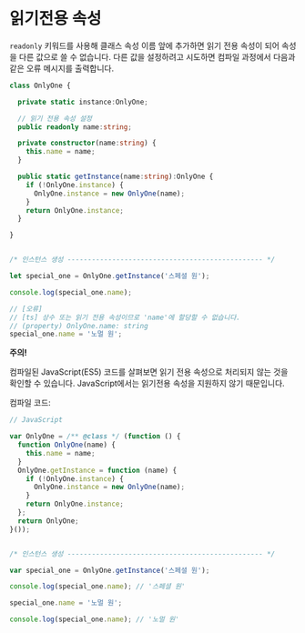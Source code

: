 # 읽기전용 속성

`readonly` 키워드를 사용해 클래스 속성 이름 앞에 추가하면 읽기 전용 속성이 되어 속성을 다른 값으로 쓸 수 없습니다. 다른 값을 설정하려고 시도하면 컴파일 과정에서 다음과 같은 오류 메시지를 출력합니다.

```typescript
class OnlyOne {

  private static instance:OnlyOne;

  // 읽기 전용 속성 설정
  public readonly name:string;

  private constructor(name:string) {
    this.name = name;
  }

  public static getInstance(name:string):OnlyOne {
    if (!OnlyOne.instance) {
      OnlyOne.instance = new OnlyOne(name);
    }
    return OnlyOne.instance;
  }

}


/* 인스턴스 생성 ------------------------------------------------ */

let special_one = OnlyOne.getInstance('스페셜 원');

console.log(special_one.name);

// [오류]
// [ts] 상수 또는 읽기 전용 속성이므로 'name'에 할당할 수 없습니다.
// (property) OnlyOne.name: string
special_one.name = '노멀 원';
```

**주의!**

컴파일된 JavaScript\(ES5\) 코드를 살펴보면 읽기 전용 속성으로 처리되지 않는 것을 확인할 수 있습니다. JavaScript에서는 읽기전용 속성을 지원하지 않기 때문입니다.

컴파일 코드:

```javascript
// JavaScript

var OnlyOne = /** @class */ (function () {
  function OnlyOne(name) {
    this.name = name;
  }
  OnlyOne.getInstance = function (name) {
    if (!OnlyOne.instance) {
      OnlyOne.instance = new OnlyOne(name);
    }
    return OnlyOne.instance;
  };
  return OnlyOne;
}());


/* 인스턴스 생성 ------------------------------------------------ */

var special_one = OnlyOne.getInstance('스페셜 원');

console.log(special_one.name); // '스페셜 원'

special_one.name = '노멀 원';

console.log(special_one.name); // '노멀 원'
```

